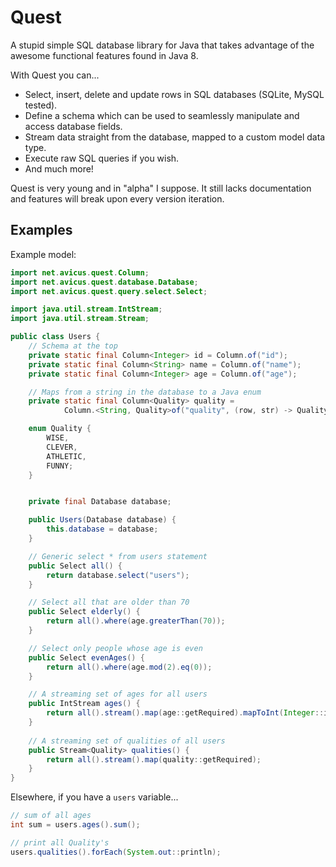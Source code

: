 # Quest
A stupid simple SQL database library for Java that takes advantage of the awesome
functional features found in Java 8.

With Quest you can...
* Select, insert, delete and update rows in SQL databases (SQLite, MySQL tested).
* Define a schema which can be used to seamlessly manipulate and access database fields.
* Stream data straight from the database, mapped to a custom model data type.
* Execute raw SQL queries if you wish.
* And much more!

Quest is very young and in "alpha" I suppose. It still lacks documentation and features
will break upon every version iteration.

## Examples

Example model:

```java
import net.avicus.quest.Column;
import net.avicus.quest.database.Database;
import net.avicus.quest.query.select.Select;

import java.util.stream.IntStream;
import java.util.stream.Stream;

public class Users {
    // Schema at the top
    private static final Column<Integer> id = Column.of("id");
    private static final Column<String> name = Column.of("name");
    private static final Column<Integer> age = Column.of("age");

    // Maps from a string in the database to a Java enum
    private static final Column<Quality> quality =
            Column.<String, Quality>of("quality", (row, str) -> Quality.valueOf(str));

    enum Quality {
        WISE,
        CLEVER,
        ATHLETIC,
        FUNNY;
    }


    private final Database database;

    public Users(Database database) {
        this.database = database;
    }

    // Generic select * from users statement
    public Select all() {
        return database.select("users");
    }

    // Select all that are older than 70
    public Select elderly() {
        return all().where(age.greaterThan(70));
    }

    // Select only people whose age is even
    public Select evenAges() {
        return all().where(age.mod(2).eq(0));
    }

    // A streaming set of ages for all users
    public IntStream ages() {
        return all().stream().map(age::getRequired).mapToInt(Integer::intValue);
    }
    
    // A streaming set of qualities of all users
    public Stream<Quality> qualities() {
        return all().stream().map(quality::getRequired);
    }
}
```

Elsewhere, if you have a `users` variable...

```java
// sum of all ages
int sum = users.ages().sum();

// print all Quality's
users.qualities().forEach(System.out::println);
```